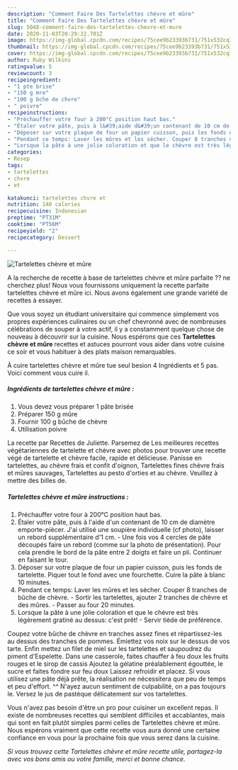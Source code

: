 ```yaml
---
description: "Comment Faire Des Tartelettes chèvre et mûre"
title: "Comment Faire Des Tartelettes chèvre et mûre"
slug: 5048-comment-faire-des-tartelettes-chevre-et-mure
date: 2020-11-03T20:29:22.701Z
image: https://img-global.cpcdn.com/recipes/75cee9b23393b731/751x532cq70/tartelettes-chevre-et-mure-photo-principale-de-la-recette.jpg
thumbnail: https://img-global.cpcdn.com/recipes/75cee9b23393b731/751x532cq70/tartelettes-chevre-et-mure-photo-principale-de-la-recette.jpg
cover: https://img-global.cpcdn.com/recipes/75cee9b23393b731/751x532cq70/tartelettes-chevre-et-mure-photo-principale-de-la-recette.jpg
author: Ruby Wilkins
ratingvalue: 5
reviewcount: 3
recipeingredient:
- "1 pte brise"
- "150 g mre"
- "100 g bche de chvre"
- " poivre"
recipeinstructions:
- "Préchauffer votre four à 200°C position haut bas."
- "Étaler votre pâte, puis à l&#39;aide d&#39;un contenant de 10 cm de diamètre emporte-piècer. J&#39;ai utilisé une soupière individuelle (cf photo), laisser un rebord supplémentaire d&#39;1 cm.  Une fois vos 4 cercles de pâte découpés faire un rebord (comme sur la photo de présentation). Pour cela prendre le bord de la pâte entre 2 doigts et faire un pli. Continuer en faisant le tour."
- "Déposer sur votre plaque de four un papier cuisson, puis les fonds de tartelette. Piquer tout le fond avec une fourchette. Cuire la pâte à blanc 10 minutes."
- "Pendant ce temps: Laver les mûres et les sécher. Couper 8 tranches de bûche de chèvre.  Sortir les tartelettes, ajouter 2 tranches de chèvre et des mûres.  Passer au four 20 minutes."
- "Lorsque la pâte à une jolie coloration et que le chèvre est très légèrement gratiné au dessus: c&#39;est prêt!  Servir tiède de préférence."
categories:
- Resep
tags:
- tartelettes
- chvre
- et

katakunci: tartelettes chvre et 
nutrition: 140 calories
recipecuisine: Indonesian
preptime: "PT31M"
cooktime: "PT56M"
recipeyield: "2"
recipecategory: Dessert

---
```



![Tartelettes chèvre et mûre](https://img-global.cpcdn.com/recipes/75cee9b23393b731/751x532cq70/tartelettes-chevre-et-mure-photo-principale-de-la-recette.jpg)

A la recherche de recette à base de tartelettes chèvre et mûre parfaite ?? ne cherchez plus! Nous vous fournissons uniquement la recette parfaite tartelettes chèvre et mûre ici. Nous avons également une grande variété de recettes à essayer.

Que vous soyez un étudiant universitaire qui commence simplement vos propres expériences culinaires ou un chef chevronné avec de nombreuses célébrations de souper à votre actif, il y a constamment quelque chose de nouveau à découvrir sur la cuisine. Nous espérons que ces <strong> Tartelettes chèvre et mûre </strong> recettes et astuces pourront vous aider dans votre cuisine ce soir et vous habituer à des plats maison remarquables.

<!--inarticleads1-->

À cuire tartelettes chèvre et mûre tue seul besion 4 Ingrédients et 5 pas. Voici comment vous cuire il.

##### Ingrédients de tartelettes chèvre et mûre :

1. Vous devez vous préparer 1 pâte brisée
1. Préparer 150 g mûre
1. Fournir 100 g bûche de chèvre
1. Utilisation  poivre


La recette par Recettes de Juliette. Parsemez de Les meilleures recettes végétariennes de tartelette et chèvre avec photos pour trouver une recette végé de tartelette et chèvre facile, rapide et délicieuse. Panisse en tartelettes, au chèvre frais et confit d&#39;oignon, Tartelettes fines chèvre frais et mûres sauvages, Tartelettes au pesto d&#39;orties et au chèvre. Veuillez à mettre des billes de. 

<!--inarticleads2-->

##### Tartelettes chèvre et mûre instructions :

1. Préchauffer votre four à 200°C position haut bas.
1. Étaler votre pâte, puis à l&#39;aide d&#39;un contenant de 10 cm de diamètre emporte-piècer. J&#39;ai utilisé une soupière individuelle (cf photo), laisser un rebord supplémentaire d&#39;1 cm.  - Une fois vos 4 cercles de pâte découpés faire un rebord (comme sur la photo de présentation). Pour cela prendre le bord de la pâte entre 2 doigts et faire un pli. Continuer en faisant le tour.
1. Déposer sur votre plaque de four un papier cuisson, puis les fonds de tartelette. Piquer tout le fond avec une fourchette. Cuire la pâte à blanc 10 minutes.
1. Pendant ce temps: Laver les mûres et les sécher. Couper 8 tranches de bûche de chèvre.  - Sortir les tartelettes, ajouter 2 tranches de chèvre et des mûres.  - Passer au four 20 minutes.
1. Lorsque la pâte à une jolie coloration et que le chèvre est très légèrement gratiné au dessus: c&#39;est prêt!  - Servir tiède de préférence.


Coupez votre bûche de chèvre en tranches assez fines et répartissez-les au dessus des tranches de pommes. Émiettez vos noix sur le dessus de vos tarte. Enfin mettez un filet de miel sur les tartelettes et saupoudrez du piment d&#39;Espelette. Dans une casserole, faites chauffer à feu doux les fruits rouges et le sirop de cassis Ajoutez la gélatine préalablement égouttée, le sucre et faites fondre sur feu doux Laissez refroidir et placez. Si vous utilisez une pâte déjà prête, la réalisation ne nécessitera que peu de temps et peu d&#39;effort. ^^ N&#39;ayez aucun sentiment de culpabilité, on a pas toujours le. Versez le jus de pastèque délicatement sur vos tartelettes. 

<!--inarticleads1-->

<p>
Vous n'avez pas besoin d'être un pro pour cuisiner un excellent repas. Il existe de nombreuses recettes qui semblent difficiles et accablantes, mais qui sont en fait plutôt simples parmi celles de Tartelettes chèvre et mûre. Nous espérons vraiment que cette recette vous aura donné une certaine confiance en vous pour la prochaine fois que vous serez dans la cuisine.
</p>

<p>
<i>Si vous trouvez cette Tartelettes chèvre et mûre recette utile, partagez-la avec vos bons amis ou votre famille, merci et bonne chance.</i>
</p>
